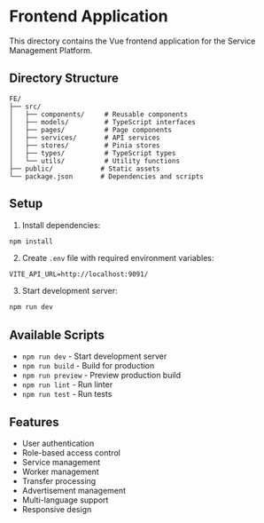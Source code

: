 # Frontend Application

This directory contains the Vue frontend application for the Service Management Platform.

## Directory Structure

```
FE/
├── src/
│   ├── components/     # Reusable components
│   ├── models/         # TypeScript interfaces
│   ├── pages/          # Page components
│   ├── services/       # API services
│   ├── stores/         # Pinia stores
│   ├── types/          # TypeScript types
│   └── utils/          # Utility functions
├── public/            # Static assets
└── package.json       # Dependencies and scripts
```

## Setup

1. Install dependencies:
```bash
npm install
```

2. Create `.env` file with required environment variables:
```
VITE_API_URL=http://localhost:9091/
```

3. Start development server:
```bash
npm run dev
```

## Available Scripts

- `npm run dev` - Start development server
- `npm run build` - Build for production
- `npm run preview` - Preview production build
- `npm run lint` - Run linter
- `npm run test` - Run tests

## Features

- User authentication
- Role-based access control
- Service management
- Worker management
- Transfer processing
- Advertisement management
- Multi-language support
- Responsive design
